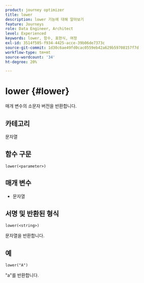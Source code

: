 ```yaml
---
product: journey optimizer
title: lower
description: lower 기능에 대해 알아보기
feature: Journeys
role: Data Engineer, Architect
level: Experienced
keywords: lower, 함수, 표현식, 여정
exl-id: 3514f505-f934-4425-acce-39b06de7373c
source-git-commit: 1d30c6ae49fd0cac0559eb42a629b59708157f7d
workflow-type: tm+mt
source-wordcount: '34'
ht-degree: 20%

---
```


# lower {#lower}

매개 변수의 소문자 버전을 반환합니다.

## 카테고리

문자열

## 함수 구문

`lower(<parameter>)`

## 매개 변수

* 문자열

## 서명 및 반환된 형식

`lower(<string>)`

문자열을 반환합니다.

## 예

`lower("A")`

&quot;a&quot;를 반환합니다.
